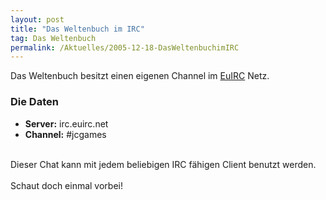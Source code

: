 ```yaml
---
layout: post
title: "Das Weltenbuch im IRC"
tag: Das Weltenbuch
permalink: /Aktuelles/2005-12-18-DasWeltenbuchimIRC
---
```


Das Weltenbuch besitzt einen eigenen Channel im [EuIRC](http://www.euirc.net/de/index.php) Netz.

### Die Daten

- **Server:** irc.euirc.net
- **Channel:** #jcgames

<p><br/>
Dieser Chat kann mit jedem beliebigen IRC fähigen Client benutzt werden.<br/>
<br/>
Schaut doch einmal vorbei!</p>


